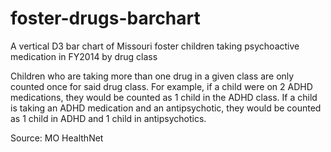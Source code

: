 foster-drugs-barchart
=====================

A vertical D3 bar chart of Missouri foster children taking psychoactive medication in FY2014 by drug class

Children who are taking more than one drug in a given class are only counted once for said drug class. 
For example, if a child were on 2 ADHD medications, they would be counted as 1 child in the ADHD class.
If a child is taking an ADHD medication and an antipsychotic, they would be counted as 1 child in ADHD and 1 child in antipsychotics.

Source: MO HealthNet
